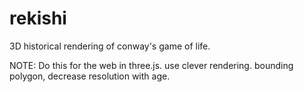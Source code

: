 rekishi
=======

3D historical rendering of conway's game of life.

NOTE:  Do this for the web in three.js.  use clever rendering.  bounding polygon, decrease resolution with age.
